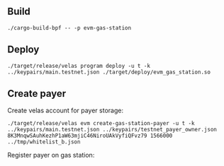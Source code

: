 ## Build

``./cargo-build-bpf -- -p evm-gas-station``

## Deploy

``./target/release/velas program deploy -u t -k ../keypairs/main.testnet.json ./target/deploy/evm_gas_station.so``

## Create payer

Create velas account for payer storage:

``./target/release/velas evm create-gas-station-payer -u t -k ../keypairs/main.testnet.json ../keypairs/testnet_payer_owner.json 8K3MnqwSAuhKezhP1aW63mjiC46NiroUAkVyfiQFvz79 1566000 ../tmp/whitelist_b.json``

Register payer on gas station:

````
